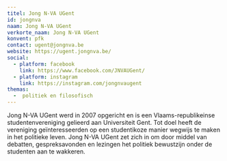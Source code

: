 ```yaml
---
titel: Jong N-VA UGent
id: jongnva
naam: Jong N-VA UGent
verkorte_naam: Jong N-VA UGent
konvent: pfk
contact: ugent@jongnva.be
website: https://ugent.jongnva.be/
social:
  - platform: facebook
    link: https://www.facebook.com/JNVAUGent/
  - platform: instagram
    link: https://instagram.com/jongnvaugent
themas:
  -  politiek en filosofisch
---
```


Jong N-VA UGent werd in 2007 opgericht en is een Vlaams-republikeinse studentenvereniging gelieerd aan Universiteit Gent.
Tot doel heeft de vereniging geïnteresseerden op een studentikoze manier wegwijs te maken in het politieke leven.
Jong N-VA UGent zet zich in om door middel van debatten, gespreksavonden en lezingen het politiek bewustzijn onder de studenten aan te wakkeren.
